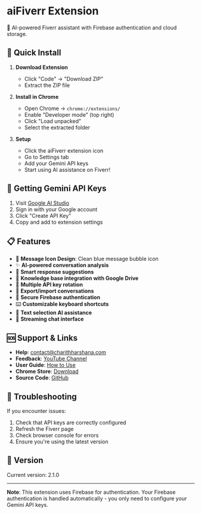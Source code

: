 # aiFiverr Extension

🤖 AI-powered Fiverr assistant with Firebase authentication and cloud storage.

## 🚀 Quick Install

1. **Download Extension**
   - Click "Code" → "Download ZIP"
   - Extract the ZIP file

2. **Install in Chrome**
   - Open Chrome → `chrome://extensions/`
   - Enable "Developer mode" (top right)
   - Click "Load unpacked"
   - Select the extracted folder

3. **Setup**
   - Click the aiFiverr extension icon
   - Go to Settings tab
   - Add your Gemini API keys
   - Start using AI assistance on Fiverr!

## 🔑 Getting Gemini API Keys

1. Visit [Google AI Studio](https://makersuite.google.com/app/apikey)
2. Sign in with your Google account
3. Click "Create API Key"
4. Copy and add to extension settings

## 📋 Features

- 💬 **Message Icon Design**: Clean blue message bubble icon
- ✨ **AI-powered conversation analysis**
- 🤖 **Smart response suggestions**
- 📁 **Knowledge base integration with Google Drive**
- 🔄 **Multiple API key rotation**
- 💾 **Export/import conversations**
- 🔐 **Secure Firebase authentication**
- ⌨️ **Customizable keyboard shortcuts**
- 🎯 **Text selection AI assistance**
- 📱 **Streaming chat interface**

## 🆘 Support & Links

- **Help**: [contact@charithharshana.com](mailto:contact@charithharshana.com)
- **Feedback**: [YouTube Channel](https://www.youtube.com/@wcharithharshana)
- **User Guide**: [How to Use](https://www.charithharshana.com/aifiverr/user-guide)
- **Chrome Store**: [Download](https://chromewebstore.google.com/detail/aifiverr/chpbdcphkmeaccddjmdpjcchlgeaipkg)
- **Source Code**: [GitHub](https://github.com/charithharshana/aiFiverr-extension)

## 🔧 Troubleshooting

If you encounter issues:
1. Check that API keys are correctly configured
2. Refresh the Fiverr page
3. Check browser console for errors
4. Ensure you're using the latest version

## 📄 Version

Current version: 2.1.0

---

**Note**: This extension uses Firebase for authentication. Your Firebase authentication is handled automatically - you only need to configure your Gemini API keys.
